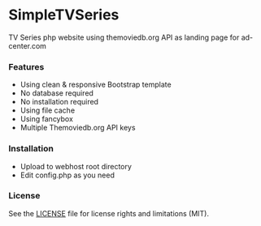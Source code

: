 # SimpleTVSeries

TV Series php website using themoviedb.org API as landing page for ad-center.com

### Features
  * Using clean & responsive Bootstrap template
  * No database required
  * No installation required
  * Using file cache
  * Using fancybox
  * Multiple Themoviedb.org API keys
  
### Installation
  * Upload to webhost root directory
  * Edit config.php as you need
  
### License
See the [LICENSE](LICENSE.md) file for license rights and limitations (MIT).
  
